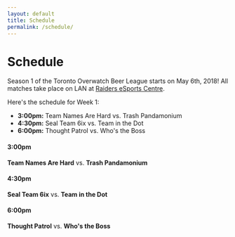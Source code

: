 ```yaml
---
layout: default
title: Schedule
permalink: /schedule/
---
```

<div class="container">
  <div class="row justify-content-center page-section-no-line">
    <div class="col-12 col-md-10 col-xl-8">
      <h1 class="text-center">Schedule</h1>
      <p>Season 1 of the Toronto Overwatch Beer League starts on May 6th, 2018! All matches take place on LAN at <a href="http://raidersesports.com/">Raiders eSports Centre</a>.</p>
      <p>Here's the schedule for Week 1:</p>
      <ul>
        <li><strong>3:00pm:</strong> Team Names Are Hard vs. Trash Pandamonium</li>
        <li><strong>4:30pm:</strong> Seal Team 6ix vs. Team in the Dot</li>
        <li><strong>6:00pm:</strong> Thought Patrol vs. Who's the Boss</li>
      </ul>
      <h4>3:00pm</h4>
      <p><strong>Team Names Are Hard</strong> vs. <strong>Trash Pandamonium</strong></p>
      <h4>4:30pm</h4>
      <p><strong>Seal Team 6ix</strong> vs. <strong>Team in the Dot</strong></p>
      <h4>6:00pm</h4>
      <p><strong>Thought Patrol</strong> vs. <strong>Who's the Boss</strong></p>
    </div>
  </div>
</div>
